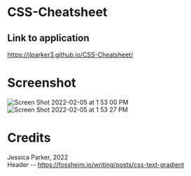 # CSS-Cheatsheet


## Link to application
https://jlparker3.github.io/CSS-Cheatsheet/


# Screenshot
![Screen Shot 2022-02-05 at 1 53 00 PM](https://user-images.githubusercontent.com/68556793/152657964-206fd6e3-514a-444f-b7ec-21ef75055fa9.png)
![Screen Shot 2022-02-05 at 1 53 27 PM](https://user-images.githubusercontent.com/68556793/152657971-84094cd8-f096-48db-a2e2-d2ea74d8cd73.png)



# Credits
Jessica Parker, 2022 </br>
Header -- https://fossheim.io/writing/posts/css-text-gradient

